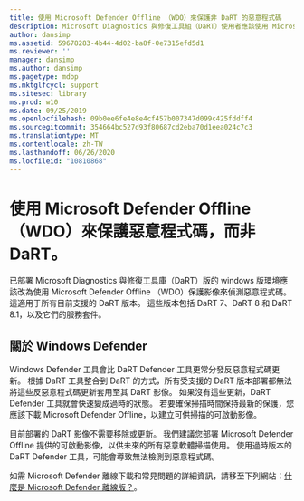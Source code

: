 ```yaml
---
title: 使用 Microsoft Defender Offline （WDO）來保護非 DaRT 的惡意程式碼
description: Microsoft Diagnostics 與修復工具組（DaRT）使用者應該使用 Microsoft Defender Offline （WDO）來偵測惡意程式碼
author: dansimp
ms.assetid: 59678283-4b44-4d02-ba8f-0e7315efd5d1
ms.reviewer: ''
manager: dansimp
ms.author: dansimp
ms.pagetype: mdop
ms.mktglfcycl: support
ms.sitesec: library
ms.prod: w10
ms.date: 09/25/2019
ms.openlocfilehash: 09b0ee6fe4e8e4cf457b007347d099c425fddff4
ms.sourcegitcommit: 354664bc527d93f80687cd2eba70d1eea024c7c3
ms.translationtype: MT
ms.contentlocale: zh-TW
ms.lasthandoff: 06/26/2020
ms.locfileid: "10810868"
---
```

<!-- was:
# Microsoft Diagnostics and Recovery Toolset (DaRT) users should use Microsoft Defender Offline (WDO) for malware detection-->
# 使用 Microsoft Defender Offline （WDO）來保護惡意程式碼，而非 DaRT。

已部署 Microsoft Diagnostics 與修復工具庫（DaRT）版的 windows 版環境應該改為使用 Microsoft Defender Offline （WDO）保護影像來偵測惡意程式碼。 這適用于所有目前支援的 DaRT 版本。 這些版本包括 DaRT 7、DaRT 8 和 DaRT 8.1，以及它們的服務套件。

## 關於 Windows Defender


Windows Defender 工具會比 DaRT Defender 工具更常分發反惡意程式碼更新。 根據 DaRT 工具整合到 DaRT 的方式，所有受支援的 DaRT 版本部署都無法將這些反惡意程式碼更新套用至其 DaRT 影像。 如果沒有這些更新，DaRT Defender 工具就會快速變成過時的狀態。 若要確保掃描時間保持最新的保護，您應該下載 Microsoft Defender Offline，以建立可供掃描的可啟動影像。

目前部署的 DaRT 影像不需要移除或更新。 我們建議您部署 Microsoft Defender Offline 提供的可啟動影像，以供未來的所有惡意軟體掃描使用。 使用過時版本的 DaRT Defender 工具，可能會導致無法檢測到惡意程式碼。

如需 Microsoft Defender 離線下載和常見問題的詳細資訊，請移至下列網站：[什麼是 Microsoft Defender 離線版？](https://go.microsoft.com/fwlink/p/?LinkId=394127)。

 

 





